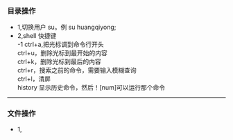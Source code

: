 ### 目录操作
- 1,切换用户  su。例 su huangqiyong;  
- 2,shell 快捷键  
                -1 ctrl+a,把光标调到命令行开头  
                ctrl+u，删除光标到最开始的内容  
                 ctrl+k，删除光标到最后的内容  
                ctrl+r，搜索之前的命令，需要输入模糊查询  
                ctrl+l，清屏  
                history 显示历史命令，然后！[num]可以运行那个命令  
* * *
### 文件操作
- 1,
